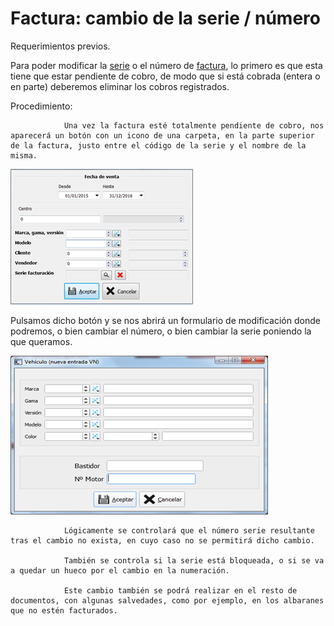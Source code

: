 # Factura: cambio de la serie / número

Requerimientos previos.

Para poder modificar la [serie](../../manuales/configuracion/series-de-documentos.md) o el número de [factura](../../manuales/compras/facturas.md), lo primero es que esta tiene que estar pendiente de cobro, de modo que si está cobrada \(entera o en parte\) deberemos eliminar los cobros registrados.

Procedimiento:

                Una vez la factura esté totalmente pendiente de cobro, nos aparecerá un botón con un icono de una carpeta, en la parte superior de la factura, justo entre el código de la serie y el nombre de la misma.

![](../../.gitbook/assets/image%20%283%29.png)

Pulsamos dicho botón y se nos abrirá un formulario de modificación donde podremos, o bien cambiar el número, o bien cambiar la serie poniendo la que queramos.

![](../../.gitbook/assets/image%20%28220%29.png)

                Lógicamente se controlará que el número serie resultante tras el cambio no exista, en cuyo caso no se permitirá dicho cambio.

                También se controla si la serie está bloqueada, o si se va a quedar un hueco por el cambio en la numeración.

                Este cambio también se podrá realizar en el resto de documentos, con algunas salvedades, como por ejemplo, en los albaranes que no estén facturados.


